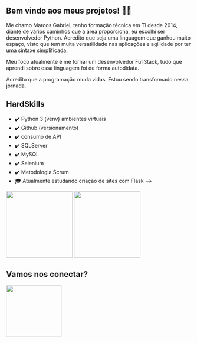 ## Bem vindo aos meus projetos! 👨‍💻

Me chamo Marcos Gabriel, tenho formação técnica em TI desde 2014, diante de vários caminhos que a área proporciona, eu escolhi ser desenvolvedor Python. Acredito que seja uma linguagem que ganhou muito espaço, visto que tem muita versatilidade nas aplicações e agilidade por ter uma sintaxe simplificada.

Meu foco atualmente é me tornar um desenvolvedor FullStack, tudo que aprendi sobre essa linguagem foi de forma autodidata. 
<p>Acredito que a programação muda vidas. Estou sendo transformado nessa jornada.</p> 


 ## HardSkills
- ✔️ Python 3 (venv) ambientes virtuais 
- ✔️ Github (versionamento)
- ✔️ consumo de API
- ✔️ SQLServer
- ✔️ MySQL
- ✔️ Selenium
- ✔️ Metodologia Scrum
- 🎓 Atualmente estudando criação de sites com Flask
-->

<div>
   <img height="180em" src="https://github-readme-stats.vercel.app/api?username=marcosgsbarros&show_icons=true&theme=tokyonight"/>
   <img height="180em" src="https://github-readme-stats.vercel.app/api/top-langs/?username=marcosgsbarros&layout=compact&theme=tokyonight"/>
</div>

## Vamos nos conectar?
<div>   
 <a href="https://www.linkedin.com/in/marcos-gabriel-76450a1ba"><img align="center" height="140" width="150"  src="https://cdn.jsdelivr.net/gh/devicons/devicon/icons/linkedin/linkedin-original-wordmark.svg" /></a>
</div>
